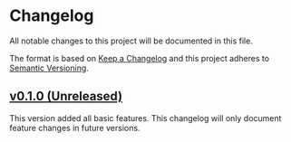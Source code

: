 # Changelog

All notable changes to this project will be documented in this file.

The format is based on [Keep a Changelog](https://keepachangelog.com/en/1.0.0/)
and this project adheres to [Semantic Versioning](https://semver.org/spec/v2.0.0.html).

<!-- start changelog -->

## [v0.1.0 (Unreleased)](https://github.com/jeertmans/DiffeRT2d/compare/...HEAD)

This version added all basic features. This changelog will only document feature
changes in future versions.

<!-- end changelog -->
